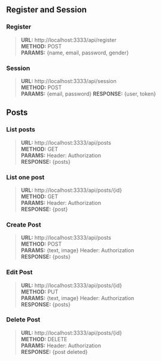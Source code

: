 ## Register and Session

### Register
> **URL:** http://localhost:3333/api/register <br>
> **METHOD:** POST <br>
> **PARAMS:** {name, email, password, gender}

### Session
> **URL:** http://localhost:3333/api/session <br>
> **METHOD:** POST <br>
> **PARAMS:** {email, password}
> **RESPONSE:** {user, token}

## Posts

### List posts
> **URL:** http://localhost:3333/api/posts <br>
> **METHOD:** GET <br>
> **PARAMS:** Header: Authorization <br>
> **RESPONSE:** {posts}

### List one post
> **URL:** http://localhost:3333/api/posts/{id} <br>
> **METHOD:** GET <br>
> **PARAMS:** Header: Authorization <br>
> **RESPONSE:** {post}

### Create Post
> **URL:** http://localhost:3333/api/posts <br>
> **METHOD:** POST <br>
> **PARAMS:** {text, image} Header: Authorization <br>
> **RESPONSE:** {posts}

### Edit Post
> **URL:** http://localhost:3333/api/posts/{id} <br>
> **METHOD:** PUT <br>
> **PARAMS:** {text, image} Header: Authorization <br>
> **RESPONSE:** {posts}

### Delete Post
> **URL:** http://localhost:3333/api/posts/{id} <br>
> **METHOD:** DELETE <br>
> **PARAMS:** Header: Authorization <br>
> **RESPONSE:** {post deleted}

